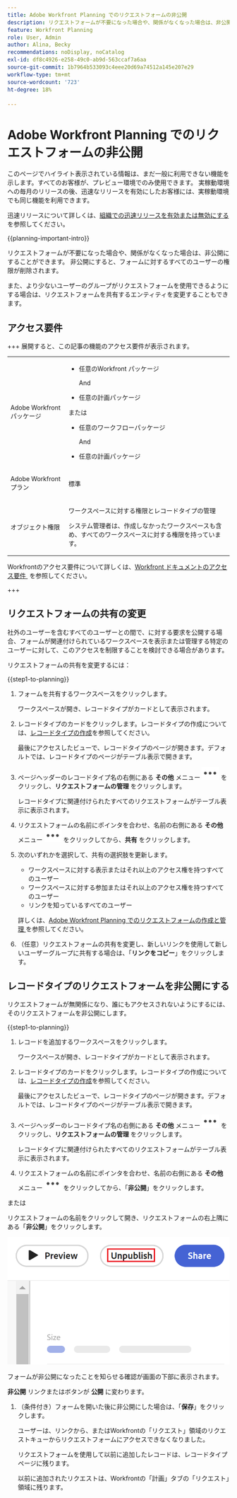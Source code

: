 ```yaml
---
title: Adobe Workfront Planning でのリクエストフォームの非公開
description: リクエストフォームが不要になった場合や、関係がなくなった場合は、非公開にすることができます。 非公開にすると、フォームに対するすべてのユーザーの権限が削除されます。
feature: Workfront Planning
role: User, Admin
author: Alina, Becky
recommendations: noDisplay, noCatalog
exl-id: df8c4926-e258-49c0-ab9d-563ccaf7a6aa
source-git-commit: 1b7964b533093c4eee20d69a74512a145e207e29
workflow-type: tm+mt
source-wordcount: '723'
ht-degree: 18%

---
```


# Adobe Workfront Planning でのリクエストフォームの非公開


<!--take Preview and Production references at Production time-->

<span class="preview">このページでハイライト表示されている情報は、まだ一般に利用できない機能を示します。すべてのお客様が、プレビュー環境でのみ使用できます。 実稼動環境への毎月のリリースの後、迅速なリリースを有効にしたお客様には、実稼動環境でも同じ機能を利用できます。</span>

<span class="preview">迅速リリースについて詳しくは、[組織での迅速リリースを有効または無効にする](/help/quicksilver/administration-and-setup/set-up-workfront/configure-system-defaults/enable-fast-release-process.md)を参照してください。</span>

{{planning-important-intro}}

リクエストフォームが不要になった場合や、関係がなくなった場合は、非公開にすることができます。 非公開にすると、フォームに対するすべてのユーザーの権限が削除されます。

また、より少ないユーザーのグループがリクエストフォームを使用できるようにする場合は、リクエストフォームを共有するエンティティを変更することもできます。

## アクセス要件

+++ 展開すると、この記事の機能のアクセス要件が表示されます。 

<table style="table-layout:auto"> 
<col> 
</col> 
<col> 
</col> 
<tbody> 
<tr> 
   <td role="rowheader"><p>Adobe Workfront パッケージ</p></td> 
   <td> 
<ul><li><p>任意のWorkfront パッケージ</p></li>
And
<li><p>任意の計画パッケージ</p></li></ul>
または
<ul><li><p>任意のワークフローパッケージ</p></li>
And
<li><p>任意の計画パッケージ</p></li></ul>
   </td> </tr>

</tr> 
  <tr> 
   <td role="rowheader"><p>Adobe Workfront プラン</p></td> 
   <td><p>標準</p> 
  </td> 
  </tr> 
  <tr> 
   <td role="rowheader"><p>オブジェクト権限</p></td> 
   <td>   <p>ワークスペースに対する権限とレコードタイプの管理 </a> </p>  
   <p>システム管理者は、作成しなかったワークスペースも含め、すべてのワークスペースに対する権限を持っています。</p>  </td> 
  </tr>  
</tbody> 
</table>

Workfrontのアクセス要件について詳しくは、[Workfront ドキュメントのアクセス要件 &#x200B;](/help/quicksilver/administration-and-setup/add-users/access-levels-and-object-permissions/access-level-requirements-in-documentation.md) を参照してください。

+++

## リクエストフォームの共有の変更

社外のユーザーを含むすべてのユーザーとの間で、に対する要求を公開する場合、フォームが関連付けられているワークスペースを表示または管理する特定のユーザーに対して、このアクセスを制限することを検討できる場合があります。

リクエストフォームの共有を変更するには：

{{step1-to-planning}}

1. フォームを共有するワークスペースをクリックします。

   ワークスペースが開き、レコードタイプがカードとして表示されます。

1. レコードタイプのカードをクリックします。レコードタイプの作成については、[レコードタイプの作成](/help/quicksilver/planning/architecture/create-record-types.md)を参照してください。

   最後にアクセスしたビューで、レコードタイプのページが開きます。デフォルトでは、レコードタイプのページがテーブル表示で開きます。

1. ページヘッダーのレコードタイプ名の右側にある **その他** メニュー ![&#x200B; その他メニュー &#x200B;](assets/more-menu.png) をクリックし、**リクエストフォームの管理** をクリックします。

   レコードタイプに関連付けられたすべてのリクエストフォームがテーブル表示に表示されます。
1. リクエストフォームの名前にポインタを合わせ、名前の右側にある **その他** メニュー ![&#x200B; その他のメニュー &#x200B;](assets/more-menu.png) をクリックしてから、**共有** をクリックします。
1. 次のいずれかを選択して、共有の選択肢を更新します。

   * ワークスペースに対する表示またはそれ以上のアクセス権を持つすべてのユーザー
   * ワークスペースに対する参加またはそれ以上のアクセス権を持つすべてのユーザー
   * リンクを知っているすべてのユーザー

   詳しくは、[Adobe Workfront Planning でのリクエストフォームの作成と管理 &#x200B;](/help/quicksilver/planning/requests/create-request-form.md) を参照してください。
1. （任意）リクエストフォームの共有を変更し、新しいリンクを使用して新しいユーザーグループに共有する場合は、「**リンクをコピー**」をクリックします。

## レコードタイプのリクエストフォームを非公開にする

リクエストフォームが無関係になり、誰にもアクセスされないようにするには、そのリクエストフォームを非公開にします。

{{step1-to-planning}}

1. レコードを追加するワークスペースをクリックします。

   ワークスペースが開き、レコードタイプがカードとして表示されます。

1. レコードタイプのカードをクリックします。レコードタイプの作成については、[レコードタイプの作成](/help/quicksilver/planning/architecture/create-record-types.md)を参照してください。

   最後にアクセスしたビューで、レコードタイプのページが開きます。デフォルトでは、レコードタイプのページがテーブル表示で開きます。

1. ページヘッダーのレコードタイプ名の右側にある **その他** メニュー ![&#x200B; その他メニュー &#x200B;](assets/more-menu.png) をクリックし、**リクエストフォームの管理** をクリックします。

   レコードタイプに関連付けられたすべてのリクエストフォームがテーブル表示に表示されます。
1. リクエストフォームの名前にポインタを合わせ、名前の右側にある **その他** メニュー ![&#x200B; その他のメニュー &#x200B;](assets/more-menu.png) をクリックしてから、「**非公開**」をクリックします。

または

リクエストフォームの名前をクリックして開き、リクエストフォームの右上隅にある「**非公開**」をクリックします。

![&#x200B; ハイライト表示された「非公開」ボタン &#x200B;](assets/unpublish-button-highlighted.png)

フォームが非公開になったことを知らせる確認が画面の下部に表示されます。

**非公開** リンクまたはボタンが **公開** に変わります。

1. （条件付き）フォームを開いた後に非公開にした場合は、「**保存**」をクリックします。

   ユーザーは、リンクから、またはWorkfrontの「リクエスト」領域のリクエストキューからリクエストフォームにアクセスできなくなりました。

   リクエストフォームを使用して以前に追加したレコードは、レコードタイプページに残ります。

   以前に追加されたリクエストは、Workfrontの「計画」タブの「リクエスト」領域に残ります。
